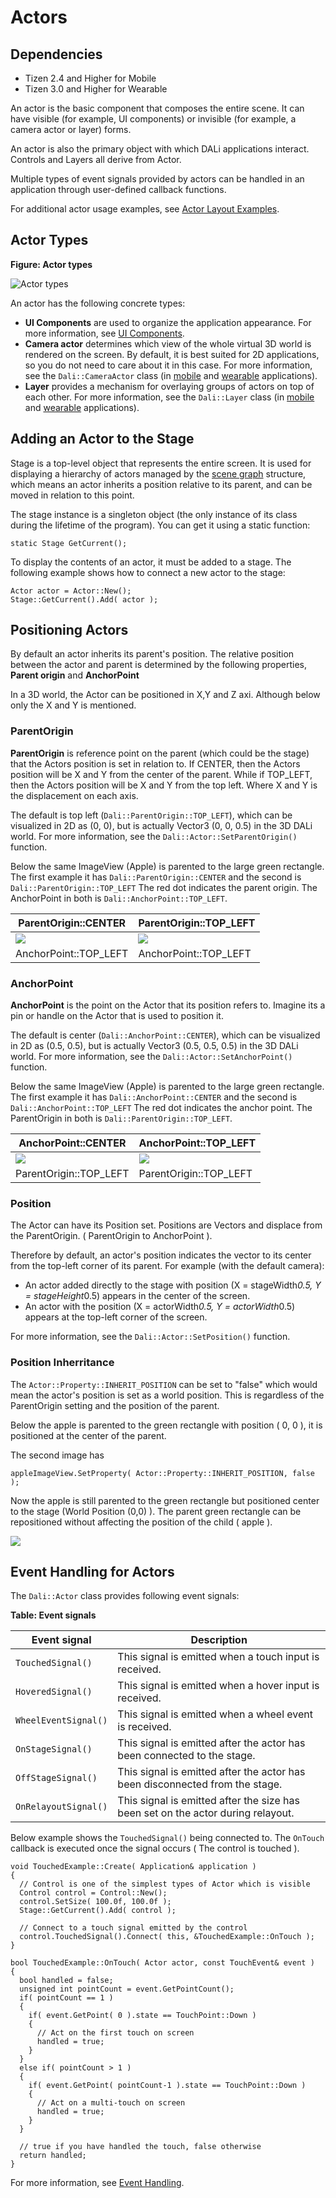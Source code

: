# Actors
## Dependencies
- Tizen 2.4 and Higher for Mobile
- Tizen 3.0 and Higher for Wearable

An actor is the basic component that composes the entire scene. It can have visible (for example, UI components) or invisible (for example, a camera actor or layer) forms.

An actor is also the primary object with which DALi applications interact. Controls and Layers all derive from Actor.

Multiple types of event signals provided by actors can be handled in an application through user-defined callback functions.

For additional actor usage examples, see [Actor Layout Examples](layout-n.md#example).

## Actor Types

**Figure: Actor types**

![Actor types](./media/actor_types.png)

An actor has the following concrete types:

- **UI Components** are used to organize the application appearance. For more information, see [UI Components](ui-components-n.md).
- **Camera actor** determines which view of the whole virtual 3D world is rendered on the screen. By default, it is best suited for 2D applications, so you do not need to care about it in this case. For more information, see the `Dali::CameraActor` class (in [mobile](../../../../../org.tizen.native.mobile.apireference/classDali_1_1CameraActor.html) and [wearable](../../../../../org.tizen.native.wearable.apireference/classDali_1_1CameraActor.html) applications).
- **Layer** provides a mechanism for overlaying groups of actors on top of each other. For more information, see the `Dali::Layer` class (in [mobile](../../../../../org.tizen.native.mobile.apireference/classDali_1_1Layer.html) and [wearable](../../../../../org.tizen.native.wearable.apireference/classDali_1_1Layer.html) applications).

## Adding an Actor to the Stage

Stage is a top-level object that represents the entire screen.
It is used for displaying a hierarchy of actors managed by the [scene graph](http://en.wikipedia.org/wiki/Scene_graph) structure, which means an actor inherits a position relative to its parent, and can be moved in relation to this point.

The stage instance is a singleton object (the only instance of its class during the lifetime of the program). You can get it using a static function:

```
static Stage GetCurrent();
```

To display the contents of an actor, it must be added to a stage.
The following example shows how to connect a new actor to the stage:

```
Actor actor = Actor::New();
Stage::GetCurrent().Add( actor );
```

## Positioning Actors

By default an actor inherits its parent's position. The relative position between the actor and parent is determined by the following properties, **Parent origin** and **AnchorPoint**

In a 3D world, the Actor can be positioned in X,Y and Z axi. Although below only the X and Y is mentioned.

### ParentOrigin

**ParentOrigin** is reference point on the parent (which could be the stage) that the Actors position is set in relation to.
If CENTER, then the Actors position will be X and Y from the center of the parent.
While if TOP_LEFT, then the Actors position will be X and Y from the top left. Where X and Y is the displacement on each axis.

The default is top left (`Dali::ParentOrigin::TOP_LEFT`), which can be visualized in 2D as (0, 0), but is actually Vector3 (0, 0, 0.5) in the 3D DALi world.
For more information, see the `Dali::Actor::SetParentOrigin()` function.

Below the same ImageView (Apple) is parented to the large green rectangle.
The first example it has `Dali::ParentOrigin::CENTER` and the second is `Dali::ParentOrigin::TOP_LEFT`
The red dot indicates the parent origin.
The AnchorPoint in both is `Dali::AnchorPoint::TOP_LEFT`.

| ParentOrigin::CENTER | ParentOrigin::TOP_LEFT |
| --- | --- |
| ![ ](./media/actors-center-top-left.png) | ![ ](./media/actors-top-left-top-left.png) |
| AnchorPoint::TOP_LEFT | AnchorPoint::TOP_LEFT |

### AnchorPoint

**AnchorPoint** is the point on the Actor that its position refers to.
Imagine its a pin or handle on the Actor that is used to position it.

The default is center (`Dali::AnchorPoint::CENTER`), which can be visualized in 2D as (0.5, 0.5), but is actually Vector3 (0.5, 0.5, 0.5) in the 3D DALi world.
For more information, see the `Dali::Actor::SetAnchorPoint()` function.

Below the same ImageView (Apple) is parented to the large green rectangle.
The first example it has `Dali::AnchorPoint::CENTER` and the second is `Dali::AnchorPoint::TOP_LEFT`
The red dot indicates the anchor point.  The ParentOrigin in both is `Dali::ParentOrigin::TOP_LEFT`.

| AnchorPoint::CENTER | AnchorPoint::TOP_LEFT |
| --- | --- |
| ![ ](./media/actors-top-left-center.png) | ![ ](./media/actors-top-left-top-left.png) |
| ParentOrigin::TOP_LEFT | ParentOrigin::TOP_LEFT |

### Position

The Actor can have its Position set.
Positions are Vectors and displace from the ParentOrigin. ( ParentOrigin to AnchorPoint ).

Therefore by default, an actor's position indicates the vector to its center from the top-left corner of its parent. For example (with the default camera):
- An actor added directly to the stage with position (X = stageWidth*0.5, Y = stageHeight*0.5) appears in the center of the screen.
- An actor with the position (X = actorWidth*0.5, Y = actorWidth*0.5) appears at the top-left corner of the screen.

For more information, see the `Dali::Actor::SetPosition()` function.

### Position Inherritance

The `Actor::Property::INHERIT_POSITION` can be set to "false" which would mean the actor's position is set as a world position.
This is regardless of the ParentOrigin setting and the position of the parent.

Below the apple is parented to the green rectangle with position ( 0, 0 ), it is positioned at the center of the parent.

The second image has

```
appleImageView.SetProperty( Actor::Property::INHERIT_POSITION, false );
```

Now the apple is still parented to the green rectangle but positioned center to the stage (World Position (0,0) ).
The parent green rectangle can be repositioned without affecting the position of the child ( apple ).

![ ](./media/position-inheritance.png)

## Event Handling for Actors

The `Dali::Actor` class provides following event signals:

**Table: Event signals**

| Event signal         | Description                              |
| -------------------- | ---------------------------------------- |
| `TouchedSignal()`    | This signal is emitted when a touch input is received. |
| `HoveredSignal()`    | This signal is emitted when a hover input is received. |
| `WheelEventSignal()` | This signal is emitted when a wheel event is received. |
| `OnStageSignal()`    | This signal is emitted after the actor has been connected to the stage. |
| `OffStageSignal()`   | This signal is emitted after the actor has been disconnected from the stage. |
| `OnRelayoutSignal()` | This signal is emitted after the size has been set on the actor during relayout. |

Below example shows the `TouchedSignal()` being connected to.
The `OnTouch` callback is executed once the signal occurs ( The control is touched ).

```
void TouchedExample::Create( Application& application )
{
  // Control is one of the simplest types of Actor which is visible
  Control control = Control::New();
  control.SetSize( 100.0f, 100.0f );
  Stage::GetCurrent().Add( control );

  // Connect to a touch signal emitted by the control
  control.TouchedSignal().Connect( this, &TouchedExample::OnTouch );
}

bool TouchedExample::OnTouch( Actor actor, const TouchEvent& event )
{
  bool handled = false;
  unsigned int pointCount = event.GetPointCount();
  if( pointCount == 1 )
  {
    if( event.GetPoint( 0 ).state == TouchPoint::Down )
    {
      // Act on the first touch on screen
      handled = true;
    }
  }
  else if( pointCount > 1 )
  {
    if( event.GetPoint( pointCount-1 ).state == TouchPoint::Down )
    {
      // Act on a multi-touch on screen
      handled = true;
    }
  }

  // true if you have handled the touch, false otherwise
  return handled;
}
```

For more information, see [Event Handling](event-handling-n.md).

